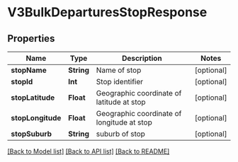 # V3BulkDeparturesStopResponse

## Properties
Name | Type | Description | Notes
------------ | ------------- | ------------- | -------------
**stopName** | **String** | Name of stop | [optional] 
**stopId** | **Int** | Stop identifier | [optional] 
**stopLatitude** | **Float** | Geographic coordinate of latitude at stop | [optional] 
**stopLongitude** | **Float** | Geographic coordinate of longitude at stop | [optional] 
**stopSuburb** | **String** | suburb of stop | [optional] 

[[Back to Model list]](../README.md#documentation-for-models) [[Back to API list]](../README.md#documentation-for-api-endpoints) [[Back to README]](../README.md)


